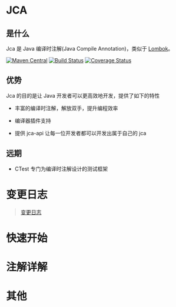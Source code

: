 # JCA

## 是什么

Jca 是 Java 编译时注解(Java Compile Annotation)，类似于 [Lombok](https://www.projectlombok.org/)。

[![Maven Central](https://maven-badges.herokuapp.com/maven-central/com.github.ofofs/jca/badge.svg)](http://mvnrepository.com/artifact/com.github.ofofs/jca)
[![Build Status](https://www.travis-ci.org/ofofs/jca.svg)](https://www.travis-ci.org/ofofs/jca)
[![Coverage Status](https://coveralls.io/repos/github/ofofs/paradise/jca.svg)](https://coveralls.io/github/ofofs/jca)


## 优势

Jca 的目的是让 Java 开发者可以更高效地开发，提供了如下的特性

- 丰富的编译时注解，解放双手，提升编程效率

- 编译器插件支持

- 提供 jca-api 让每一位开发者都可以开发出属于自己的 jca

## 远期

- CTest 专门为编译时注解设计的测试框架


# 变更日志

> [变更日志](ChangeLog.md)

# 快速开始

# 注解详解

# 其他




 




 